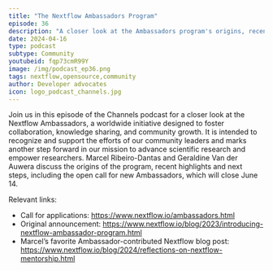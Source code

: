 ```yaml
---
title: "The Nextflow Ambassadors Program"
episode: 36
description: "A closer look at the Ambassadors program's origins, recent highlights and next steps."
date: 2024-04-16
type: podcast
subtype: Community
youtubeid: fqp73cmR99Y
image: /img/podcast_ep36.png
tags: nextflow,opensource,community
author: Developer advocates
icon: logo_podcast_channels.jpg
---
```


Join us in this episode of the Channels podcast for a closer look at the Nextflow Ambassadors, a worldwide initiative designed to foster collaboration, knowledge sharing, and community growth. It is intended to recognize and support the efforts of our community leaders and marks another step forward in our mission to advance scientific research and empower researchers. Marcel Ribeiro-Dantas and Geraldine Van der Auwera discuss the origins of the program, recent highlights and next steps, including the open call for new Ambassadors, which will close June 14.

<!-- end-archive-description -->

Relevant links:

- Call for applications: https://www.nextflow.io/ambassadors.html
- Original announcement: https://www.nextflow.io/blog/2023/introducing-nextflow-ambassador-program.html
- Marcel’s favorite Ambassador-contributed Nextflow blog post: https://www.nextflow.io/blog/2024/reflections-on-nextflow-mentorship.html

